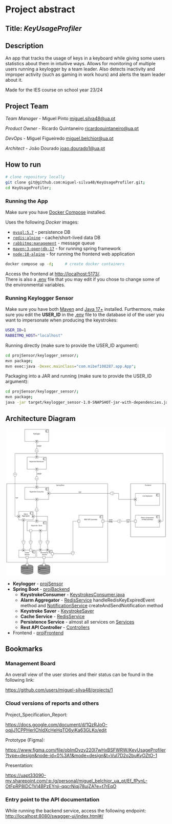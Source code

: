 # Project abstract

## Title: *KeyUsageProfiler*

## Description

An app that tracks the usage of keys in a keyboard while giving some users statistics about them in intuitive ways.
Allows for monitoring of multiple users running a keylogger by a team leader. Also detects inactivity and improper activity (such as gaming in work hours) and alerts the team leader about it.

Made for the IES course on school year 23/24

## Project Team

*Team Manager* - Miguel Pinto <miguel.silva48@ua.pt>

*Product Owner* - Ricardo Quintaneiro <ricardoquintaneiro@ua.pt>

*DevOps* - Miguel Figueiredo <miguel.belchior@ua.pt>

*Architect* - João Dourado <joao.dourado1@ua.pt>

## How to run

```bash
# clone repository locally
git clone git@github.com:miguel-silva48/KeyUsageProfiler.git; 
cd KeyUsageProfiler;
```

### Running the App

Make sure you have [Docker Compose](https://docs.docker.com/engine/install/) installed.

Uses the following *Docker* images:

- [`mysql:5.7`](https://hub.docker.com/layers/library/mysql/5.7/images/sha256-dab0a802b44617303694fb17d166501de279c3031ddeb28c56ecf7fcab5ef0da?context=explore) - persistence DB
- [`redis:alpine`](https://hub.docker.com/layers/library/redis/alpine/images/sha256-20d2c28fbf8ec97b9ad6eab187d6252b730bf16219c612b77897eb28bab3526f?context=explore) - cache/short-lived data DB
- [`rabbitmq:management`](https://hub.docker.com/layers/library/rabbitmq/management/images/sha256-4e1247e3ae79f16e74df87eea3070f71256e2d5ed770ef0a4bc3f55a30527a1b?context=explore) - message queue
- [`maven:3-openjdk-17`](https://hub.docker.com/layers/library/maven/3-openjdk-17/images/sha256-62e6a9e10fb57f3019adeea481339c999930e7363f2468d1f51a7c0be4bca26d?context=explore) - for running spring framework
- [`node:18-alpine`](https://hub.docker.com/layers/library/node/18-alpine/images/sha256-8842b060b01af71c082cee310b428a2d825e940d9fd9e450e05d726aea66a480?context=explore) - for running the frontend web application

```bash
docker compose up -d;     # create docker containers
```

Access the frontend at <http://localhost:5173/>. <br>
There is also a [.env](.env) file that you may edit if you chose to change some of the environmental variables.

### Running Keylogger Sensor

Make sure you have both [Maven](https://maven.apache.org/install.html) and [Java 17+](https://openjdk.org/install/) installed. Furthermore, make sure you edit the **USER_ID** in the [.env](projSensor/keylogger_sensor/.env) file to the database id of the user you want to impersonate when producing the keystrokes:

```bash
USER_ID=1
RABBITMQ_HOST="localhost"
```

Running directly (make sure to provide the USER_ID argument):

```bash
cd projSensor/keylogger_sensor/;
mvn package;
mvn exec:java -Dexec.mainClass="com.mibef108287.app.App";
```

Packaging into a JAR and running (make sure to provide the USER_ID argument):

```bash
cd projSensor/keylogger_sensor/;
mvn package;
java -jar target/keylogger_sensor-1.0-SNAPSHOT-jar-with-dependencies.jar;
```

## Architecture Diagram

![Architecture Diagram](ArchitectureDiagram.png)

- **Keylogger** - [projSensor](projSensor/)
- **Spring Boot** - [projBackend](projBackend/)
  - **KeystrokeConsumer** - [KeystrokesConsumer.java](projBackend/src/main/java/com/ies2324/projBackend/consumer/KeystrokesConsumer.java)
  - **Alarm Aggregator** - [RedisService](projBackend/src/main/java/com/ies2324/projBackend/services/RedisService.java) handleRedisKeyExpiredEvent method and [NotificationService](projBackend/src/main/java/com/ies2324/projBackend/services/NotificationService.java) createAndSendNotification method
  - **Keystroke Saver** - [KeystrokeSaver](projBackend/src/main/java/com/ies2324/projBackend/services/KeystrokeSaver.java)
  - **Cache Service** - [RedisService](projBackend/src/main/java/com/ies2324/projBackend/services/RedisService.java)
  - **Persistence Service** - almost all services on [Services](projBackend/src/main/java/com/ies2324/projBackend/services)
  - **Rest API Controller** - [Controllers](projBackend/src/main/java/com/ies2324/projBackend/controllers)
- Frontend - [projFrontend](projFrontend/)

## Bookmarks

### Management Board

An overall view of the user stories and their status can be found in the following link:

<https://github.com/users/miguel-silva48/projects/1>

### Cloud versions of reports and others

Project_Specification_Report:

<https://docs.google.com/document/d/1QzRJoO-oqjjJ1CPPHerlChldXcHeHqTO6yjKa63GLKo/edit>

Prototype (Figma):

<https://www.figma.com/file/obImDvzy220l7wHxBSFWRW/KeyUsageProfiler?type=design&node-id=0%3A1&mode=design&t=VuI7D2o2buKyOZtO-1>

Presentation:

<https://uapt33090-my.sharepoint.com/:p:/g/personal/miguel_belchior_ua_pt/Ef_fPynL-OtFpRP8IDC1Vl4BPzEYnji-qqcrNiqj78ujZA?e=t7rEqO>

### Entry point to the API documentation

While running the backend service, access the following endpoint:
[http://localhost:8080/swagger-ui/index.html#/](http://localhost:8080/swagger-ui/index.html#/)
